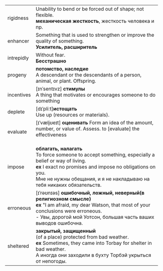 
|            |                                                                                                                                                                                                                                                 |
| ---------- | ----------------------------------------------------------------------------------------------------------------------------------------------------------------------------------------------------------------------------------------------- |
| rigidness  | Unability to bend or be forced out of shape; not flexible.<br>**механическая жесткость**, жесткость человека и пр.                                                                                                                              |
| enhancer   | Something that is used to strengthen or improve the quality of something.<br>**Усилитель, расширитель**                                                                                                                                         |
| intrepidly | Without fear.<br>**Бесстрашно**                                                                                                                                                                                                                 |
| progeny    | **потомство, наследие**<br>A descendant or the descendants of a person, animal, or plant. Offspring.                                                                                                                                            |
| incentives | [ɪnˈsentɪvz] **стимулы**<br>A thing that motivates or encourages someone to do something<br>                                                                                                                                                    |
| deplete    | [dɪˈpliːt]**истощать**<br>Use up (resources or materials).<br>                                                                                                                                                                                  |
| evaluate   | [ɪˈvæljʊeɪt] **оценивать** Form an idea of the amount, number, or value of. Assess. to [evaluate] the effectiveness<br><br>                                                                                                                     |
| impose     | **облагать, налагать**<br>To force someone to accept something, especially a belief or way of living.<br>**ex** I exact no promises and impose no obligations on you.<br>Мне не нужны обещания, и я не накладываю на тебя никаких обязательств. |
| erroneous  | [ɪˈrəʊnɪəs] **ошибочный, ложный, неверный(в религиозном смысле)**<br>**ex**  "I am afraid, my dear Watson, that most of your conclusions were erroneous.<br>- Увы, дорогой мой Уотсон, большая часть ваших выводов ошибочна.                    |
| sheltered  | **закрытый, защищенный** <br>(of a place) protected from bad weather.<br>**ex** Sometimes, they came into Torbay for shelter in bad weather.<br>А иногда они заходили в бухту Торбэй укрыться от непогоды.                                      |
